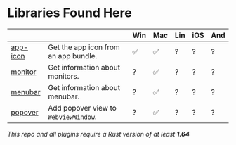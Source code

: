 # Libraries Found Here

|                                            |                                                           | Win | Mac | Lin | iOS | And |
| ------------------------------------------ | --------------------------------------------------------- | --- | --- | --- | --- | --- |
| [app-icon](libs/app-icon)     | Get the app icon from an app bundle.                    | ✅  | ✅ | ?  | ?   | ?   |
| [monitor](libs/monitor)     | Get information about monitors.                    | ?  | ✅ | ?  | ?   | ?   |
| [menubar](libs/menubar)     | Get information about menubar.                    | ?  | ✅ | ?  | ?   | ?   |
| [popover](libs/popover)     | Add popover view to `WebviewWindow`.                    | ?  | ✅ | ?  | ?   | ?   |

_This repo and all plugins require a Rust version of at least **1.64**_
